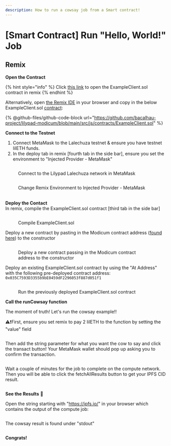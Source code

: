 ```yaml
---
description: How to run a cowsay job from a Smart contract!
---
```


# \[Smart Contract] Run "Hello, World!" Job

## Remix

**Open the Contract**

{% hint style="info" %}
Click [this link](https://remix.ethereum.org/bacalhau-project/lilypad-modicum/blob/main/src/js/contracts/ExampleClient.sol) to open the ExampleClient.sol contract in remix
{% endhint %}

Alternatively, open [the Remix IDE](https://remix.ethereum.org) in your browser and copy in the below ExampleClient.sol [contract](https://github.com/bacalhau-project/lilypad-modicum/blob/main/src/js/contracts/ExampleClient.sol):

{% @github-files/github-code-block url="https://github.com/bacalhau-project/lilypad-modicum/blob/main/src/js/contracts/ExampleClient.sol" %}

**Connect to the Testnet**

1. Connect MetaMask to the Lalechuza testnet & ensure you have testnet lilETH funds.
2. In the deploy tab in remix \[fourth tab in the side bar], ensure you set the environment to "Injected Provider - MetaMask"

<figure><img src="../../../../../.gitbook/assets/image (1) (1) (1) (1) (1) (1) (1) (1) (1) (1) (1) (1).png" alt=""><figcaption><p>Connect to the Lilypad Lalechuza network in MetaMask</p></figcaption></figure>

<figure><img src="../../../../../.gitbook/assets/image (1) (1) (1) (1) (1) (1) (1) (1) (1) (1) (1) (1) (1).png" alt=""><figcaption><p>Change Remix Environment to Injected Provider - MetaMask</p></figcaption></figure>

\
**Deploy the Contact**\
In remix, compile the ExampleClient.sol contract \[third tab in the side bar]

<figure><img src="../../../../../.gitbook/assets/image (2) (1) (1) (1) (1) (1) (1).png" alt=""><figcaption><p>Compile ExampleClient.sol</p></figcaption></figure>

Deploy a new contract by pasting in the Modicum contract address ([found here](https://github.com/bacalhau-project/lilypad-modicum/blob/main/latest.txt)) to the constructor

<figure><img src="../../../../../.gitbook/assets/image (3) (1) (1) (1) (1) (1).png" alt=""><figcaption><p>Deploy a new contract passing in the Modicum contract address to the constructor</p></figcaption></figure>

Deploy an existing ExampleClient.sol contract by using the "At Address" with the following pre-deployed contract address: `0x035C7593D3355b9bE0459dF2296053f887d051f1`

<figure><img src="../../../../../.gitbook/assets/image (7) (1) (1) (1).png" alt=""><figcaption><p>Run the previously deployed ExampleClient.sol contract</p></figcaption></figure>

**Call the runCowsay function**

The moment of truth! Let's run the cowsay example!!

:warning::exclamation:First, ensure you set remix to pay 2 lilETH to the function by setting the "value" field

<figure><img src="../../../../../.gitbook/assets/image (11) (1) (1) (1).png" alt=""><figcaption></figcaption></figure>

Then add the string parameter for what you want the cow to say and click the transact button! Your MetaMask wallet should pop up asking you to confirm the transaction.

<figure><img src="../../../../../.gitbook/assets/image (12) (1) (1).png" alt=""><figcaption></figcaption></figure>

Wait a couple of minutes for the job to complete on the compute network. Then you will be able to click the fetchAllResults button to get your IPFS CID result.

<figure><img src="../../../../../.gitbook/assets/image (13) (1) (1).png" alt=""><figcaption></figcaption></figure>

**See the Results** :cow2:

Open the string starting with "https://ipfs.io/" in your browser which contains the output of the compute job:

<figure><img src="../../../../../.gitbook/assets/image (14) (1) (1).png" alt=""><figcaption></figcaption></figure>

The cowsay result is found under "stdout"

<figure><img src="../../../../../.gitbook/assets/image (15) (1) (1).png" alt=""><figcaption></figcaption></figure>

**Congrats!**

<figure><img src="../../../../../.gitbook/assets/image (11) (1) (1).png" alt=""><figcaption></figcaption></figure>
